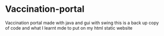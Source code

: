 # Vaccination-portal
Vaccination  portal made with java and gui with swing
this is a back up copy of code and what I learnt mde to put on my html static website
